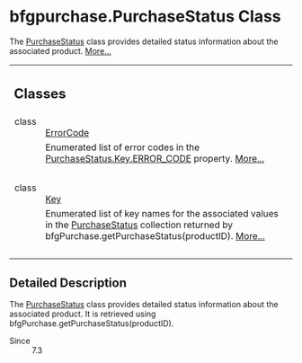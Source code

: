 
# bfgpurchase.PurchaseStatus Class 

<div class="contents">The <a class="el" href="classcom_1_1bigfishgames_1_1bfglib_1_1bfgpurchase_1_1_purchase_status.html" title="The PurchaseStatus class provides detailed status information about the associated product.">PurchaseStatus</a> class provides detailed status information about the associated product.    <a href="classcom_1_1bigfishgames_1_1bfglib_1_1bfgpurchase_1_1_purchase_status.html#details">More...</a><table class="memberdecls"><tr class="heading"><td colspan="2"><h2 class="groupheader"><a id="nested-classes" name="nested-classes"></a> Classes</h2></td></tr><tr class="memitem:"><td class="memItemLeft" align="right" valign="top">class &#160;</td><td class="memItemRight" valign="bottom"><a class="el" href="classcom_1_1bigfishgames_1_1bfglib_1_1bfgpurchase_1_1_purchase_status_1_1_error_code.html">ErrorCode</a></td></tr><tr class="memdesc:"><td class="mdescLeft">&#160;</td><td class="mdescRight">Enumerated list of error codes in the <a class="el" href="classcom_1_1bigfishgames_1_1bfglib_1_1bfgpurchase_1_1_purchase_status_1_1_key.html#aef1e600474425d3eb39043184b4da091" title="Error status code - String value.">PurchaseStatus.Key.ERROR_CODE</a> property.  <a href="classcom_1_1bigfishgames_1_1bfglib_1_1bfgpurchase_1_1_purchase_status_1_1_error_code.html#details">More...</a><br /></td></tr><tr class="separator:"><td class="memSeparator" colspan="2">&#160;</td></tr><tr class="memitem:"><td class="memItemLeft" align="right" valign="top">class &#160;</td><td class="memItemRight" valign="bottom"><a class="el" href="classcom_1_1bigfishgames_1_1bfglib_1_1bfgpurchase_1_1_purchase_status_1_1_key.html">Key</a></td></tr><tr class="memdesc:"><td class="mdescLeft">&#160;</td><td class="mdescRight">Enumerated list of key names for the associated values in the <a class="el" href="classcom_1_1bigfishgames_1_1bfglib_1_1bfgpurchase_1_1_purchase_status.html" title="The PurchaseStatus class provides detailed status information about the associated product.">PurchaseStatus</a> collection returned by bfgPurchase.getPurchaseStatus(productID).  <a href="classcom_1_1bigfishgames_1_1bfglib_1_1bfgpurchase_1_1_purchase_status_1_1_key.html#details">More...</a><br /></td></tr><tr class="separator:"><td class="memSeparator" colspan="2">&#160;</td></tr></table><a name="details" id="details"></a><h2 class="groupheader">Detailed Description</h2><div class="textblock">The <a class="el" href="classcom_1_1bigfishgames_1_1bfglib_1_1bfgpurchase_1_1_purchase_status.html" title="The PurchaseStatus class provides detailed status information about the associated product.">PurchaseStatus</a> class provides detailed status information about the associated product. It is retrieved using bfgPurchase.getPurchaseStatus(productID).<dl class="section since"><dt>Since</dt><dd>7.3 </dd></dl></div></div> 
